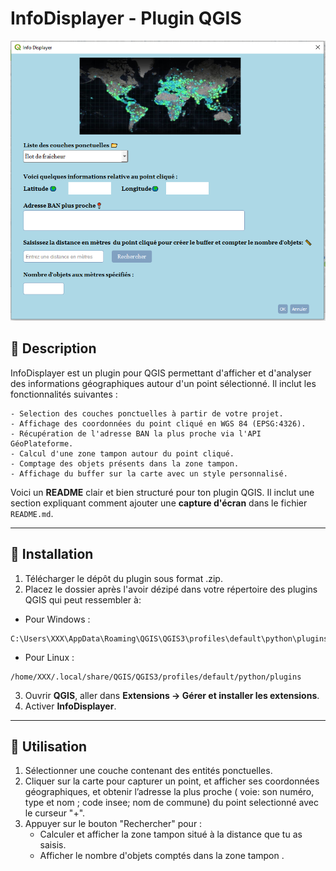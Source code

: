 # **InfoDisplayer - Plugin QGIS**  

![Apercu de plugin](Capture.PNG)

## 📌 **Description**
InfoDisplayer est un plugin pour QGIS permettant d'afficher et d'analyser des informations géographiques autour d'un point sélectionné. Il inclut les fonctionnalités suivantes :

    - Selection des couches ponctuelles à partir de votre projet.
    - Affichage des coordonnées du point cliqué en WGS 84 (EPSG:4326).
    - Récupération de l'adresse BAN la plus proche via l'API GéoPlateforme.
    - Calcul d'une zone tampon autour du point cliqué.
    - Comptage des objets présents dans la zone tampon.
    - Affichage du buffer sur la carte avec un style personnalisé. 

Voici un **README** clair et bien structuré pour ton plugin QGIS. Il inclut une section expliquant comment ajouter une **capture d'écran** dans le fichier `README.md`.  

---

## 🚀 **Installation**  
1. Télécharger le dépôt du plugin sous format .zip.  
2. Placez le dossier après l'avoir dézipé dans votre répertoire des plugins QGIS qui peut ressembler à:  

- Pour Windows :
```
C:\Users\XXX\AppData\Roaming\QGIS\QGIS3\profiles\default\python\plugins
```
- Pour Linux :
```
/home/XXX/.local/share/QGIS/QGIS3/profiles/default/python/plugins
```
3. Ouvrir **QGIS**, aller dans **Extensions → Gérer et installer les extensions**.  
4. Activer **InfoDisplayer**.  

---

## 🎯 **Utilisation**  
1. Sélectionner une couche contenant des entités ponctuelles.  
2. Cliquer sur la carte pour capturer un point, et afficher ses coordonnées géographiques, et obtenir l’adresse la plus proche ( voie: son numéro, type et nom ; code insee; nom de commune) du point selectionné avec le curseur "+".  
3. Appuyer sur le bouton "Rechercher" pour :  
   - Calculer et afficher la zone tampon situé à la distance que tu as saisis.  
   - Afficher le nombre d'objets comptés dans la zone tampon .  


